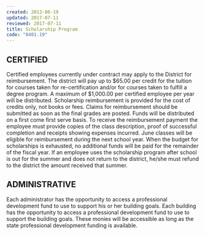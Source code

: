 ```yaml
---
created: 2012-06-19
updated: 2017-07-11
reviewed: 2017-07-11
title: Scholarship Program
code: "0401.19"
---
```


## CERTIFIED

Certified employees currently under contract may apply to the District for reimbursement. The district will pay up to $65.00 per credit for the tuition for courses taken for re-certification and/or for courses taken to fulfill a degree program. A maximum of $1,000.00 per certified employee per year will be distributed. Scholarship reimbursement is provided for the cost of credits only, not books or fees. Claims for reimbursement should be submitted as soon as the final grades are posted. Funds will be distributed on a first come first serve basis. To receive the reimbursement payment the employee must provide copies of the class description, proof of successful completion and receipts showing expenses incurred. June classes will be eligible for reimbursement during the next school year. When the budget for scholarships is exhausted, no additional funds will be paid for the remainder of the fiscal year. If an employee uses the scholarship program after school is out for the summer and does not return to the district, he/she must refund to the district the amount received that summer.

## ADMINISTRATIVE

Each administrator has the opportunity to access a professional development fund to use to support his or her building goals. Each building has the opportunity to access a professional development fund to use to support the building goals. These monies will be accessible as long as the state professional development funding is available.

